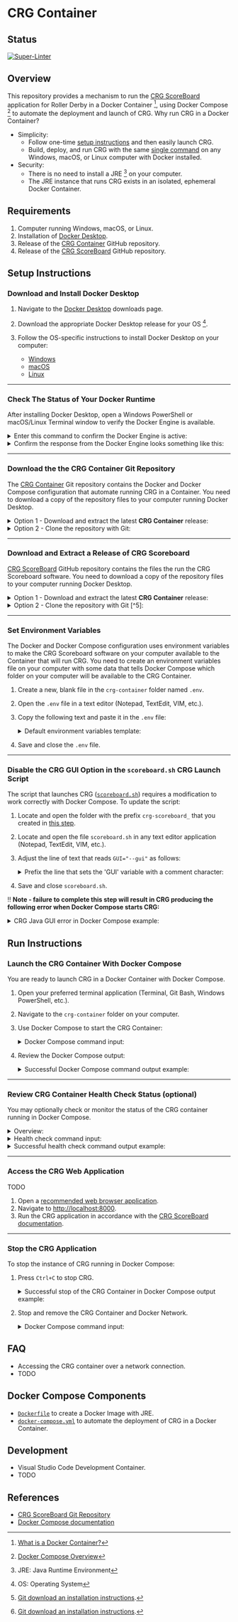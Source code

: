 # CRG Container

## Status

[![Super-Linter](https://github.com/timothyhull/crg-container/actions/workflows/lint-files.yml/badge.svg)](https://github.com/marketplace/actions/super-linter)

## Overview

This repository provides a mechanism to run the [CRG ScoreBoard](https://github.com/rollerderby/scoreboard "CRG ScoreBoard Git Repository") application for Roller Derby in a Docker Container [^1], using Docker Compose [^2] to automate the deployment and launch of CRG.  Why run CRG in a Docker Container?

- Simplicity:
  - Follow one-time [setup instructions](#setup-instructions "Setup Instructions") and then easily launch CRG.
  - Build, deploy, and run CRG with the same [single command](#run-instructions "Run Instructions") on any Windows, macOS, or Linux computer with Docker installed.
- Security:
  - There is no need to install a JRE [^3] on your computer.
  - The JRE instance that runs CRG exists in an isolated, ephemeral Docker Container.

## Requirements

1. Computer running Windows, macOS, or Linux.
2. Installation of [Docker Desktop](https://docs.docker.com/desktop "Docker Desktop Overview").
3. Release of the [CRG Container](https://github.com/timothyhull/crg-container "CRG Container GitHub Repository") GitHub repository.
4. Release of the [CRG ScoreBoard](https://github.com/rollerderby/scoreboard "CRG ScoreBoard GitHub Repository") GitHub repository.

## Setup Instructions

### Download and Install Docker Desktop

1. Navigate to the [Docker Desktop](https://www.docker.com/products/docker-desktop "Download Docker Desktop") downloads page.
2. Download the appropriate Docker Desktop release for your OS [^4].
3. Follow the OS-specific instructions to install Docker Desktop on your computer:

    - [Windows](https://docs.docker.com/desktop/install/windows-install "Docker Desktop for Windows Installation Guide")
    - [macOS](https://docs.docker.com/desktop/install/mac-install "Docker Desktop for macOS Installation Guide")
    - [Linux](https://docs.docker.com/desktop/install/linux-install "Docker Desktop for Linux Installation Guide")  

---

### Check The Status of Your Docker Runtime

After installing Docker Desktop, open a Windows PowerShell or macOS/Linux Terminal window to verify the Docker Engine is available.

<details>
  <summary>
    Enter this command to confirm the Docker Engine is active:
  </summary>

  ```shell
  docker --version
  ```

</details>

<details>
  <summary>
    Confirm the response from the Docker Engine looks something like this:
  </summary>

  ```shell
  Docker version 26.0.0, build 2ae903e
  ```

</details>

---

### Download the the CRG Container Git Repository

The [CRG Container](https://github.com/timothyhull/crg-container "CRG Container GitHub Repository") Git repository contains the Docker and Docker Compose configuration that automate running CRG in a Container.  You need to download a copy of the repository files to your computer running Docker Desktop.

<details>
  <summary>
    Option 1 - Download and extract the latest <strong>CRG Container</strong> release:
  </summary>

1. Navigate to the [CRG Container Releases](https://github.com/timothyhull/crg-container/releases "CRG Container Releases") page.
2. Locate the `Assets` section of the page to find the latest release and click on `Source code (zip)` or `Source code (tar.gz)` to download a compressed copy of the repository files.
3. Extract the compressed file to create a folder named `crg-container` that contains the CRG Container repository files.
  
</details>

<details>
  <summary>
    Option 2 - Clone the repository with Git:
  </summary>

1. Open your preferred terminal application (Terminal, Git Bash, Windows PowerShell, etc.) to run Git [^5] commands.

2. Use the `git clone` command to fetch the repository files and place them within a new folder named `crg-container`.

    ```shell
    git clone git@github.com:timothyhull/crg-container
    ```

3. Review the `git clone` command response output (optional):

    ```shell
    # git clone command response output example
    Cloning into 'crg-container'...
    remote: Enumerating objects: 234, done.
    remote: Counting objects: 100% (234/234), done.
    remote: Compressing objects: 100% (136/136), done.
    remote: Total 234 (delta 116), reused 196 (delta 82), pack-reused 0
    Receiving objects: 100% (234/234), 50.95 KiB | 815.00 KiB/s, done.
    Resolving deltas: 100% (116/116), done.
    ```

</details>

---

### Download and Extract a Release of CRG Scoreboard

[CRG ScoreBoard](https://github.com/rollerderby/scoreboard "CRG ScoreBoard GitHub Repository") GitHub repository contains the files the run the CRG Scoreboard software.  You need to download a copy of the repository files to your computer running Docker Desktop.

<details>
  <summary>
    Option 1 - Download and extract the latest <strong>CRG Container</strong> release:
  </summary>

1. Navigate to the [CRG ScoreBoard Releases](https://github.com/rollerderby/scoreboard/releases "CRG ScoreBoard Releases") page.
2. Locate the `Assets` section for the latest release and click on the `.zip` file with the prefix `crg-scoreboard_` (e.g., `crg-scoreboard_v2023.5.zip`).
3. Move the downloaded `.zip` file with the prefix `crg-scoreboard_` to the extracted or cloned `crg-container` folder on your computer.
4. Extract the `.zip` file with the prefix `crg-scoreboard_` to create a folder with the prefix `crg-scoreboard_` that contains the CRG Scoreboard repository files.

</details>

<details>
  <summary>
    Option 2 - Clone the repository with Git [^5]:
  </summary>

1. Open your preferred terminal application (Terminal, Git Bash, Windows PowerShell, etc.) to run Git [^5] commands.

2. Use the `git clone` command to fetch the repository files and place them within a new folder with the prefix `crg-scoreboard_`.

    ```shell
    git clone git@github.com:rollerderby/scoreboard.git
    ```

3. Review the `git clone` command response output (optional):

    ```shell
    # git clone command response output example
    Cloning into 'scoreboard'...
    remote: Enumerating objects: 29938, done.
    remote: Counting objects: 100% (1483/1483), done.
    remote: Compressing objects: 100% (548/548), done.
    remote: Total 29938 (delta 795), reused 1357 (delta 749), pack-reused 28455
    Receiving objects: 100% (29938/29938), 109.79 MiB | 1.91 MiB/s, done.
    Resolving deltas: 100% (20295/20295), done.
    ```

4. Confirm your file system has a folder with the prefix `crg-scoreboard_` folder within a folder named `crg-container`:

    <details>
      <summary>
        Example directory structure after downloading and extracting <strong>crg-scoreboard_v2023.5.zip</strong> in the <strong>crg-container</strong> folder:
      </summary>

    - Note the `crg-scoreboard_v2023.5` folder within the `crg-container` folder:

        ```shell
        ├── crg-container
        │   ├── .devcontainer
        │   ├── .dockerignore
        │   ├── .git
        │   ├── .github
        │   ├── .gitignore
        │   ├── .vscode
        │   ├── Dockerfile
        │   ├── Dockerfile.dev
        │   ├── LICENSE
        │   ├── README.md
        │   ├── crg-scoreboard_v2023.5
        │   │   ├── COPYING
        │   │   ├── COPYING-AL
        │   │   ├── COPYING-GPL
        │   │   ├── LICENSES
        │   │   ├── NOTICE
        │   │   ├── README.md
        │   │   ├── blank_statsbook.xlsx
        │   │   ├── config
        │   │   ├── html
        │   │   ├── lib
        │   │   ├── logs
        │   │   ├── scoreboard-Windows.exe
        │   │   ├── scoreboard-mac.command
        │   │   ├── scoreboard.sh
        │   │   └── start.html
        │   ├── crg-scoreboard_v2023.5.zip
        │   ├── docker-compose.yml
        │   └── requirements
        ```

    </details>
</details>

---

### Set Environment Variables

The Docker and Docker Compose configuration uses environment variables to make the CRG Scoreboard software on your computer available to the Container that will run CRG.  You need to create an environment variables file on your computer with some data that tells Docker Compose which folder on your computer will be available to the CRG Container.

1. Create a new, blank file in the `crg-container` folder named `.env`.
2. Open the `.env` file in a text editor (Notepad, TextEdit, VIM, etc.).
3. Copy the following text and paste it in the `.env` file:

    <details>
      <summary>
        Default environment variables template:
      </summary>

    ```shell
    # Local path to the 'crg-container' folder extracted from this repo
    ## Default value is the current directory
    CRG_SOURCE_VOLUME=.

    # Local path relative to CRG_SOURCE_VOLUME for the extracted CRG application
    ## Default value is CRG version 2023.5
    CRG_SOURCE_DIR=crg-scoreboard_v2023.5

    # Name of the folder to create and mount files to on the CRG container instance
    ## Default value is 'crg-container'
    CRG_MOUNT_DIR=crg-container
    ```

    </details>

4. Save and close the `.env` file.

---

### Disable the CRG GUI Option in the `scoreboard.sh` CRG Launch Script

The script that launches CRG ([`scoreboard.sh`](https://github.com/rollerderby/scoreboard/blob/dev/scoreboard.sh "scoreboard.sh Source File")) requires a modification to work correctly with Docker Compose.  To update the script:

1. Locate and open the folder with the prefix `crg-scoreboard_` that you created in [this step](#download-and-extract-a-release-of-crg-scoreboard "Download and Extract a Release of CRG Scoreboard").
2. Locate and open the file `scoreboard.sh` in any text editor application (Notepad, TextEdit, VIM, etc.).
3. Adjust the line of text that reads `GUI="--gui"` as follows:

    <details>
      <summary>
        Prefix the line that sets the 'GUI' variable with a comment character:
      </summary>

      ```shell
      # Locate this line in scoreboard.sh
      GUI="--gui"
      ```

      ```shell
      # Add a '# ' prefix to this line so it reads
      # GUI="--gui"
      ```

    </details>

4. Save and close `scoreboard.sh`.


:bangbang: **Note - failure to complete this step will result in CRG producing the following error when Docker Compose starts CRG:**

<details>
  <summary>
  CRG Java GUI error in Docker Compose example:
  </summary>

  ```shell
  crg-container-1  | Exception in thread "main" java.lang.reflect.InvocationTargetException
  crg-container-1  |  at java.base/jdk.internal.reflect.DirectMethodHandleAccessor.invoke(DirectMethodHandleAccessor.java:119)
  crg-container-1  |  at java.base/java.lang.reflect.Method.invoke(Method.java:577)
  crg-container-1  | Caused by: java.awt.HeadlessException: 
  crg-container-1  | No X11 DISPLAY variable was set,
  crg-container-1  | but this program performed an operation which requires it.
  crg-container-1  |  at java.desktop/java.awt.GraphicsEnvironment.checkHeadless(GraphicsEnvironment.java:166)
  crg-container-1  |  at java.base/jdk.internal.reflect.DirectMethodHandleAccessor.invoke(DirectMethodHandleAccessor.java:104)
  ```

</details>

## Run Instructions

### Launch the CRG Container With Docker Compose

You are ready to launch CRG in a Docker Container with Docker Compose.

1. Open your preferred terminal application (Terminal, Git Bash, Windows PowerShell, etc.).

2. Navigate to the `crg-container` folder on your computer.

3. Use Docker Compose to start the CRG Container:

    <details>
      <summary>
        Docker Compose command input:
      </summary>

    ```shell
    docker compose up
    ```

    </details>

4. Review the Docker Compose output:

    <details>
      <summary>
        Successful Docker Compose command output example:
      </summary>

    ```shell
    [+] Building 56.1s (7/7) FINISHED                                                                       docker:desktop-linux
      => [crg-container internal] load build definition from Dockerfile                                                      0.0s
      => => transferring dockerfile: 512B                                                                                    0.0s
      => [crg-container internal] load metadata for docker.io/library/openjdk:latest                                         0.0s
      => [crg-container internal] load .dockerignore                                                                         0.0s
      => => transferring context: 229B                                                                                       0.0s
      => [crg-container 1/3] FROM docker.io/library/openjdk:latest                                                           0.0s
      => [crg-container 2/3] RUN microdnf upgrade -y --nodocs &&     microdnf clean all                                     55.3s
      => [crg-container 3/3] WORKDIR crg-container                                                                           0.0s 
      => [crg-container] exporting to image                                                                                  0.8s 
      => => exporting layers                                                                                                 0.7s 
      => => writing image sha256:e6a67731286f20afdaead94aafee07197ca82df627ce1f2ba99ca78ac63f319a                            0.0s 
      => => naming to docker.io/library/crg-container-crg-container                                                          0.0s 
      [+] Running 1/1                                                                                                              
      ✔ Network crg-container_default            Created                                                                     0.0s 
      ⠋ Container crg-container-crg-container-1  Created                                                                     0.0s 
      Attaching to crg-container-1
      crg-container-1  | Found existing autosave dir - skipping import
      crg-container-1  | CRG ScoreBoard version v2023.4
      crg-container-1  | 2024-05-03 01:32:23.293:INFO::main: Logging initialized @482ms to org.eclipse.jetty.util.log.StdErrLog
      crg-container-1  | Loaded auto-saved scoreboard from ./config/autosave/scoreboard-0-secs-ago.json
      crg-container-1  | 
      crg-container-1  | vvvvvvvvvvvvvvvvvvvvvvvvvvvvvvvvvvvvvvvvvvvvvvvvvvvvvvvvvvvvvvvvvvvvvv
      crg-container-1  | vvvvvvvvvvvvvvvvvvvvvvvvvvvvvvvvvvvvvvvvvvvvvvvvvvvvvvvvvvvvvvvvvvvvvv
      crg-container-1  | Double-click/open the 'start.html' file, or
      crg-container-1  | Open a web browser (either Google Chrome or Mozilla Firefox recommended) to:
      crg-container-1  | http://localhost:8000
      crg-container-1  | or try one of these URLs:
      crg-container-1  | http://172.19.0.2:8000/
      crg-container-1  | http://[fe80:0:0:0:42:acff:fe13:2%eth0]:8000/
      crg-container-1  | ^^^^^^^^^^^^^^^^^^^^^^^^^^^^^^^^^^^^^^^^^^^^^^^^^^^^^^^^^^^^^^^^^^^^^^
      crg-container-1  | ^^^^^^^^^^^^^^^^^^^^^^^^^^^^^^^^^^^^^^^^^^^^^^^^^^^^^^^^^^^^^^^^^^^^^^
      crg-container-1  |
    ```

    </details>

---

### Review CRG Container Health Check Status (optional)

You may optionally check or monitor the status of the CRG container running in Docker Compose.

<details>
  <summary>
    Overview:
  </summary>

The health check is a recurring `curl` HTTP request to the CRG web application server, and a `200 OK` response indicates the request is successful.  The health check configuration is available for review in the [`docker-compose.yml`](https://github.com/timothyhull/crg-container/blob/main/docker-compose.yml "Docker Compose Health Check") file.

</details>

<details>
  <summary>
    Health check command input:
  </summary>

You may manually check the status of the CRG container with the following command:

```shell
# Check the health of the most recently-created container
docker inspect -f "{{ json .State.Health }}" $(docker ps -lq)
```

</details>

<details>
  <summary>
    Successful health check command output example:
  </summary>

```jsonc
// Successful health check command example output (formatted as JSON with JQ)
{
  "Status": "healthy",
  "FailingStreak": 0,
  "Log": [
    {
      "Start": "2024-05-03T12:00:00.000000000Z",
      "End": "2024-05-03T12:00:00.000000000",
      "ExitCode": 0,
      "Output": "HTTP/1.1 200 OK\r\nDate: Fri, 03 May 2024 01:50:54 GMT\r\nSet-Cookie: CRG_SCOREBOARD=node0v5ap3t21va5cq5zx2cqaekfe36.node0; Path=/; Expires=Sat, 18-May-2024 12:00:00 GMT; Max-Age=1296000; HttpOnly; SameSite=Lax\r\nExpires: Thu, 01 Jan 1970 00:00:00 GMT\r\nLast-Modified: Tue, 03 Oct 2023 00:56:04 GMT\r\nContent-Type: text/html;charset=utf-8\r\nAccept-Ranges: bytes\r\n"
    }
  ]
}
```

</details>

---

### Access the CRG Web Application

TODO

1. Open a [recommended web browser application](https://github.com/rollerderby/scoreboard#web-browser "CRG ScoreBoard Documentation Browser Recommendation").
2. Navigate to [http://localhost:8000](http://localhost:8000 "CRG Application Launch Page").
3. Run the CRG application in accordance with the [CRG ScoreBoard documentation](https://github.com/rollerderby/scoreboard/wiki "CRG ScoreBoard Documentation").

---

### Stop the CRG Application

To stop the instance of CRG running in Docker Compose:

1. Press `Ctrl+C` to stop CRG.

    <details>
      <summary>
        Successful stop of the CRG Container in Docker Compose output example:
      </summary>

    ```shell
    Gracefully stopping... (press Ctrl+C again to force)
    [+] Stopping 1/1
    ✔ Container crg-container-crg-container-1  Stopped                                                                     0.5s 
    canceled
    ```

    </details>


2. Stop and remove the CRG Container and Docker Network.

    <details>
      <summary>
        Docker Compose command input:
      </summary>

    ```shell
    docker compose down
    ```

    <details>
      <summary>
        Successful Docker Compose command output example:
      </summary>

    ```shell
    [+] Running 2/0
    ✔ Container crg-container-crg-container-1  Removed                                                                     0.0s 
    ✔ Network crg-container_default            Removed                                                                     0.0s 
    ```

    </details>

## FAQ

- Accessing the CRG container over a network connection.
- TODO

## Docker Compose Components

- [`Dockerfile`](https://github.com/timothyhull/crg-container/blob/main/Dockerfile "Dockerfile") to create a Docker Image with JRE.
- [`docker-compose.yml`](https://github.com/timothyhull/crg-container/blob/main/docker-compose.yml "CRG Container Service Definition File") to automate the deployment of CRG in a Docker Container.

## Development

- Visual Studio Code Development Container.
- TODO

## References

- [CRG ScoreBoard Git Repository](https://github.com/rollerderby/scoreboard "CRG ScoreBoard Git Repository")
- [Docker Compose documentation](https://docs.docker.com/compose "Docker Compose Documentation")

[^1]: [What is a Docker Container?](https://www.docker.com/resources/what-container "What is a Docker Container?")
[^2]: [Docker Compose Overview](https://docs.docker.com/compose "Docker Compose Overview")
[^3]: JRE: Java Runtime Environment
[^4]: OS: Operating System
[^5]: [Git download an installation instructions](https://git-scm.com "Git download an installation instructions").
